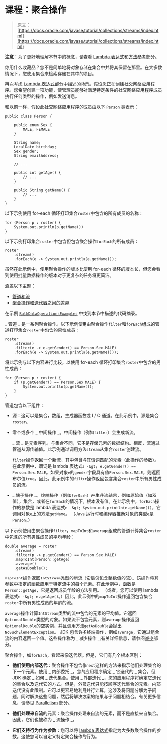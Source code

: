 # 课程：聚合操作

> 原文： [https://docs.oracle.com/javase/tutorial/collections/streams/index.html](https://docs.oracle.com/javase/tutorial/collections/streams/index.html)

**注意**：为了更好地理解本节中的概念，请查看 [Lambda 表达式](../../java/javaOO/lambdaexpressions.html)和[方法参考](../../java/javaOO/methodreferences.html)部分。

你用什么收藏品？您不是简单地将对象存储在集合中并将其保留在那里。在大多数情况下，您使用集合来检索存储在其中的项目。

再次考虑 [Lambda 表达式](../../java/javaOO/lambdaexpressions.html)部分中描述的场景。假设您正在创建社交网络应用程序。您希望创建一项功能，使管理员能够对满足特定条件的社交网络应用程序成员执行任何类型的操作，例如发送消息。

和以前一样，假设此社交网络应用程序的成员由以下 [`Person`](examples/Person.java) 类表示：

```
public class Person {

    public enum Sex {
        MALE, FEMALE
    }

    String name;
    LocalDate birthday;
    Sex gender;
    String emailAddress;

    // ...

    public int getAge() {
        // ...
    }

    public String getName() {
        // ...
    }
}
```

以下示例使用 for-each 循环打印集合`roster`中包含的所有成员的名称：

```
for (Person p : roster) {
    System.out.println(p.getName());
}
```

以下示例打印集合`roster`中包含但包含聚合操作`forEach`的所有成员：

```
roster
    .stream()
    .forEach(e -> System.out.println(e.getName());
```

虽然在此示例中，使用聚合操作的版本比使用 for-each 循环的版本长，但您会看到使用批量数据操作的版本对于更复杂的任务将更简洁。

涵盖以下主题：

*   [管道和流](#pipelines)
*   [聚合操作和迭代器之间的差异](#differences)

在示例 [`BulkDataOperationsExamples`](examples/BulkDataOperationsExamples.java) 中找到本节中描述的代码摘录。

_ 管道 _ 是一系列聚合操作。以下示例使用由聚合操作`filter`和`forEach`组成的管道打印集合`roster`中包含的男性成员：

```
roster
    .stream()
    .filter(e -> e.getGender() == Person.Sex.MALE)
    .forEach(e -> System.out.println(e.getName()));
```

将此示例与以下内容进行比较，以使用 for-each 循环打印集合`roster`中包含的男性成员：

```
for (Person p : roster) {
    if (p.getGender() == Person.Sex.MALE) {
        System.out.println(p.getName());
    }
}
```

管道包含以下组件：

*   源：这可以是集合，数组，生成器函数或 I / O 通道。在此示例中，源是集合`roster`。

*   零个或多个 _ 中间操作 _。中间操作（例如`filter`）会生成新流。

    _ 流 _ 是元素序列。与集合不同，它不是存储元素的数据结构。相反，流通过管道从源传输值。此示例通过调用方法`stream`从集合`roster`创建流。

    `filter`操作返回一个新流，其中包含与其谓词匹配的元素（此操作的参数）。在此示例中，谓词是 lambda 表达式`e -&gt; e.getGender() == Person.Sex.MALE`。如果对象`e`的`gender`字段具有值`Person.Sex.MALE`，则返回布尔值`true`。因此，此示例中的`filter`操作返回包含集合`roster`中所有男性成员的流。

*   _ 端子操作 _。终端操作（例如`forEach`）产生非流结果，例如原始值（如双值），集合，或者在`forEach`的情况下，根本没有值。在此示例中，`forEach`操作的参数是 lambda 表达式`e -&gt; System.out.println(e.getName())`，它调用对象`e`上的方法`getName`。 （Java 运行时和编译器推断对象的类型`e`是`Person`。）

以下示例使用由聚合操作`filter`，`mapToInt`和`average`组成的管道计算集合`roster`中包含的所有男性成员的平均年龄：

```
double average = roster
    .stream()
    .filter(p -> p.getGender() == Person.Sex.MALE)
    .mapToInt(Person::getAge)
    .average()
    .getAsDouble();
```

`mapToInt`操作返回`IntStream`类型的新流（它是仅包含整数值的流）。该操作将其参数中指定的函数应用于特定流中的每个元素。在此示例中，函数是`Person::getAge`，它是返回成员年龄的方法引用。 （或者，您可以使用 lambda 表达式`e -&gt; e.getAge()`。）因此，此示例中的`mapToInt`操作返回包含集合`roster`中所有男性成员的年龄的流。

`average`操作计算`IntStream`类型的流中包含的元素的平均值。它返回`OptionalDouble`类型的对象。如果流不包含元素，则`average`操作返回`OptionalDouble`的空实例，并且调用方法`getAsDouble`会抛出`NoSuchElementException`。 JDK 包含许多终端操作，例如`average`，它通过组合流的内容返回一个值。这些操作称为 _ 减少操作 _;有关详细信息，请参阅[减少](../../collections/streams/reduction.html)部分。

聚合操作，如`forEach`，看起来像迭代器。但是，它们有几个根本区别：

*   **他们使用内部迭代**：聚合操作不包含像`next`这样的方法来指示他们处理集合的下一个元素。使用 _ 内部委托 _，您的应用程序确定 _ 它迭代的 _ 集合，但 JDK 确定 _ 如何 _ 迭代集合。使用 _ 外部迭代 _，您的应用程序将确定它迭代的集合以及迭代它的方式。但是，外部迭代只能按顺序迭代集合的元素。内部迭代没有此限制。它可以更容易地利用并行计算，这涉及将问题分解为子问题，同时解决这些问题，然后将解决方案的结果与子问题相结合。有关更多信息，请参见 [Parallelism](../../collections/streams/parallelism.html) 部分。

*   **他们处理来自流**的元素：聚合操作处理来自流的元素，而不是直接来自集合。因此，它们也被称为 _ 流操作 _。

*   **它们支持行为作为参数**：您可以将 [lambda 表达式](../../java/javaOO/lambdaexpressions.html)指定为大多数聚合操作的参数。这使您可以自定义特定聚合操作的行为。